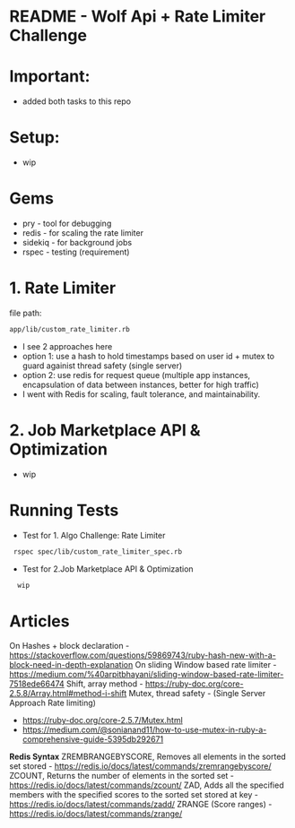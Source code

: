 # README - Wolf Api + Rate Limiter Challenge

# Important:
- added both tasks to this repo

# Setup:
- wip

# Gems
- pry - tool for debugging
- redis - for scaling the rate limiter
- sidekiq - for background jobs
- rspec - testing (requirement)

# 1. Rate Limiter
file path: 
```bash
app/lib/custom_rate_limiter.rb
```

- I see 2 approaches here
- option 1: use a hash to hold timestamps based on user id + mutex to guard againist thread safety (single server)
- option 2: use redis for request queue (multiple app instances, encapsulation of data between instances, better for high traffic)
- I went with Redis for scaling, fault tolerance, and maintainability.

# 2. Job Marketplace API & Optimization
- wip


# Running Tests
- Test for 1. Algo Challenge: Rate Limiter
```bash
 rspec spec/lib/custom_rate_limiter_spec.rb
```

- Test for 2.Job Marketplace API & Optimization
```bash
  wip
```

# Articles
On Hashes + block declaration - https://stackoverflow.com/questions/59869743/ruby-hash-new-with-a-block-need-in-depth-explanation
On sliding Window based rate limiter - https://medium.com/%40arpitbhayani/sliding-window-based-rate-limiter-7518ede66474
Shift, array method - https://ruby-doc.org/core-2.5.8/Array.html#method-i-shift
Mutex, thread safety - (Single Server Approach Rate limiting)  
- https://ruby-doc.org/core-2.5.7/Mutex.html
- https://medium.com/@sonianand11/how-to-use-mutex-in-ruby-a-comprehensive-guide-5395db292671

**Redis Syntax**
ZREMBRANGEBYSCORE, Removes all elements in the sorted set stored  - https://redis.io/docs/latest/commands/zremrangebyscore/
ZCOUNT, Returns the number of elements in the sorted set - https://redis.io/docs/latest/commands/zcount/
ZAD, Adds all the specified members with the specified scores to the sorted set stored at key - https://redis.io/docs/latest/commands/zadd/
ZRANGE (Score ranges) - https://redis.io/docs/latest/commands/zrange/
